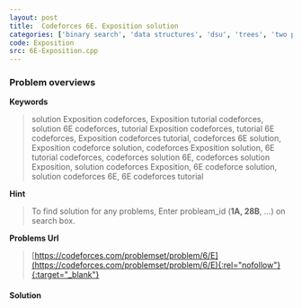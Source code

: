 ```yaml
---
layout: post
title:  Codeforces 6E. Exposition solution
categories: ['binary search', 'data structures', 'dsu', 'trees', 'two pointers']
code: Exposition
src: 6E-Exposition.cpp
---
```

### **Problem overviews**

**Keywords**
> solution Exposition codeforces, Exposition tutorial codeforces, solution 6E codeforces, tutorial Exposition codeforces, tutorial 6E codeforces, Exposition codeforces tutorial, codeforces 6E solution, Exposition codeforce solution, codeforces Exposition solution, 6E tutorial codeforces, codeforces solution 6E, codeforces solution Exposition, solution codeforces Exposition, 6E codeforce solution, solution codeforces 6E, 6E codeforces tutorial

**Hint**
> To find solution for any problems, Enter probleam_id (**1A, 28B**, ...) on search box. 

**Problems Url**
> [https://codeforces.com/problemset/problem/6/E](https://codeforces.com/problemset/problem/6/E){:rel="nofollow"}{:target="_blank"}

#### **Solution**



